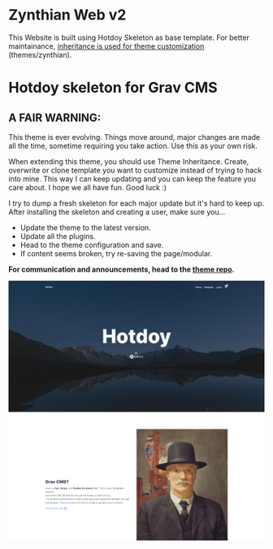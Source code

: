 # Zynthian Web v2

This Website is built using Hotdoy Skeleton as base template. 
For better maintainance, [inheritance is used for theme customization](https://getgrav.org/blog/theme-development-with-inheritance) (themes/zynthian).

# Hotdoy skeleton for Grav CMS

## A FAIR WARNING:
This theme is ever evolving. Things move around, major changes are made all the time, sometime requiring you take action. Use this as your own risk.

When extending this theme, you should use Theme Inheritance. Create, overwrite or clone template you want to customize instead of trying to hack into mine. This way I can keep updating and you can keep the feature you care about. I hope we all have fun. Good luck :)

I try to dump a fresh skeleton for each major update but it's hard to keep up. 
After installing the skeleton and creating a user, make sure you...

* Update the theme to the latest version.
* Update all the plugins.
* Head to the theme configuration and save.
* If content seems broken, try re-saving the page/modular.

**For communication and announcements, head to the [theme repo](https://github.com/hotdoy/grav-theme-hotdoy).**

![Theme screenshot](https://raw.githubusercontent.com/hotdoy/grav-skeleton-hotdoy/master/screenshot.jpg)


